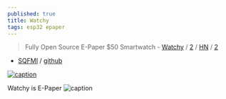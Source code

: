 ```yaml
---
published: true
title: Watchy
tags: esp32 epaper
---
```

> Fully Open Source E-Paper $50 Smartwatch - [Watchy](https://www.crowdsupply.com/sqfmi/watchy) / [2](https://watchy.sqfmi.com/) / [HN](https://news.ycombinator.com/item?id=26320532) /  [2](https://news.ycombinator.com/item?id=26322919)

- [SQFMI](https://twitter.com/sqfmi) / [github](https://github.com/sqfmi/Watchy)

[ ![caption](https://watchy.sqfmi.com/assets/images/watchy_kit_instructions-b1b33fffb6211cd175d9475a10180c86.png)](https://watchy.sqfmi.com/docs/getting-started)

Watchy is E-Paper
![caption](https://watchy.sqfmi.com/assets/images/epaper-16fce5526d1319c35e29a5e9786d5613.gif)

